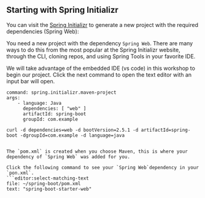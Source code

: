
## Starting with Spring Initializr

You can visit the [Spring Initializr](https://start.spring.io/#!type=maven-project&language=java&platformVersion=2.5.0&packaging=jar&jvmVersion=1.8&groupId=com.example&artifactId=spring-boot&name=spring-boot&description=Demo%20project%20for%20Spring%20Boot&packageName=com.example.spring-boot&dependencies=web) to generate a new project with the required dependencies (Spring Web):

You need a new project with the dependency `Spring Web`. There are many ways to do this from the most popular at the Spring Initializr website, through the CLI, cloning repos, and using Spring Tools in your favorite IDE. 


We will take advantage of the embedded IDE (vs code) in this workshop to begin our project. Click the next command to open the text editor with an input bar will open.
```editor:execute-command
command: spring.initializr.maven-project
args:
	- language: Java
	  dependencies: [ "web" ]
	  artifactId: spring-boot
	  groupId: com.example
```

```execute-1
curl -d dependencies=web -d bootVersion=2.5.1 -d artifactId=spring-boot -dgroupId=com.example -d language=java


The `pom.xml` is created when you choose Maven, this is where your dependency of `Spring Web` was added for you. 

Click the following command to see your `Spring Web`dependency in your `pon.xml`.
```editor:select-matching-text
file: ~/spring-boot/pom.xml
text: "spring-boot-starter-web"
```
